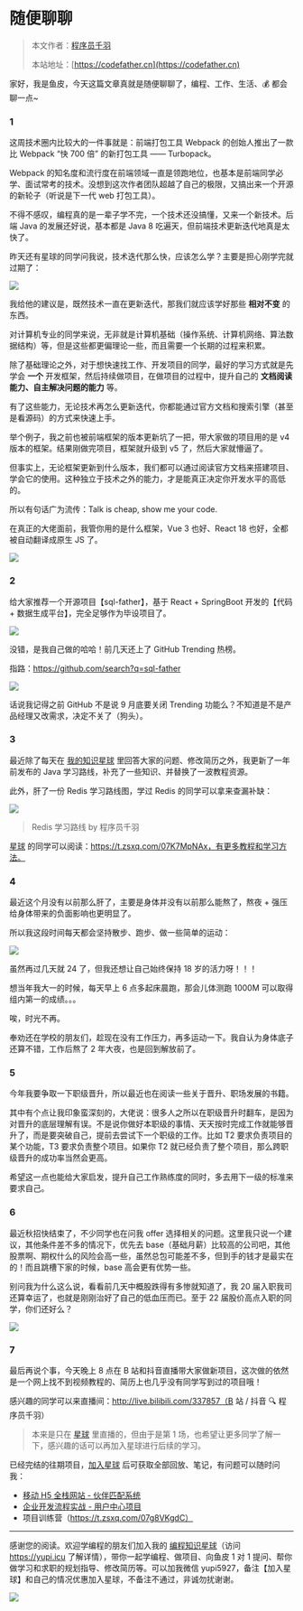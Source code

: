 # 随便聊聊

> 本文作者：[程序员千羽](https://yuyuanweb.feishu.cn/wiki/Abldw5WkjidySxkKxU2cQdAtnah)
>
> 本站地址：[https://codefather.cn](https://codefather.cn)

家好，我是鱼皮，今天这篇文章真就是随便聊聊了，编程、工作、生活、💰 都会聊一点~

### 1

这周技术圈内比较大的一件事就是：前端打包工具 Webpack 的创始人推出了一款比 Webpack “快 700 倍” 的新打包工具 —— Turbopack。

Webpack 的知名度和流行度在前端领域一直是领跑地位，也基本是前端同学必学、面试常考的技术。没想到这次作者团队超越了自己的极限，又搞出来一个开源的新轮子（听说是下一代 web 打包工具）。

不得不感叹，编程真的是一辈子学不完，一个技术还没搞懂，又来一个新技术。后端 Java 的发展还好说，基本都是 Java 8 吃遍天，但前端技术更新迭代地真是太快了。

昨天还有星球的同学问我说，技术迭代那么快，应该怎么学？主要是担心刚学完就过期了：

![](https://pic.yupi.icu/5563/202311041335888.png)

我给他的建议是，既然技术一直在更新迭代，那我们就应该学好那些 **相对不变** 的东西。

对计算机专业的同学来说，无非就是计算机基础（操作系统、计算机网络、算法数据结构）等，但是这些都更偏理论一些，而且需要一个长期的过程来积累。

除了基础理论之外，对于想快速找工作、开发项目的同学，最好的学习方式就是先学会 **一个** 开发框架，然后持续做项目，在做项目的过程中，提升自己的 **文档阅读能力、自主解决问题的能力** 等。

有了这些能力，无论技术再怎么更新迭代，你都能通过官方文档和搜索引擎（甚至是看源码）的方式来快速上手。

举个例子，我之前也被前端框架的版本更新坑了一把，带大家做的项目用的是 v4 版本的框架。结果刚做完项目，框架就升级到 v5 了，然后大家就懵逼了。

但事实上，无论框架更新到什么版本，我们都可以通过阅读官方文档来搭建项目、学会它的使用。这种独立于技术之外的能力，才是能真正决定你开发水平的高低的。

所以有句话广为流传：Talk is cheap, show me your code.

在真正的大佬面前，我管你用的是什么框架，Vue 3 也好、React 18 也好，全都被自动翻译成原生 JS 了。

![](https://pic.yupi.icu/5563/202311041335023.png)

### 2

给大家推荐一个开源项目【sql-father】，基于 React + SpringBoot 开发的【代码 + 数据生成平台】，完全足够作为毕设项目了。

![](https://pic.yupi.icu/5563/202311041335957.png)

没错，是我自己做的哈哈！前几天还上了 GitHub Trending 热榜。

指路：https://github.com/search?q=sql-father

![](https://pic.yupi.icu/5563/202311041335936.png)

话说我记得之前 GitHub 不是说 9 月底要关闭 Trending 功能么？不知道是不是产品经理又改需求，决定不关了（狗头）。

### 3

最近除了每天在 [我的知识星球](https://mp.weixin.qq.com/s?__biz=MzI1NDczNTAwMA==&mid=2247524980&idx=2&sn=9ddcdb6c52aa096ed4c5ad0ced946a7d&chksm=e9c28583deb50c95f3c2665713a8bbc372c68332b3bfb846cf4b23af3f1cc07164832a291335&token=689599617&lang=zh_CN&scene=21#wechat_redirect) 里回答大家的问题、修改简历之外，我更新了一年前发布的 Java 学习路线，补充了一些知识、并替换了一波教程资源。

此外，肝了一份 Redis 学习路线图，学过 Redis 的同学可以拿来查漏补缺：

![](https://pic.yupi.icu/5563/202311041335013.png)

> Redis 学习路线 by 程序员千羽

[星球](https://mp.weixin.qq.com/s?__biz=MzI1NDczNTAwMA==&mid=2247524980&idx=2&sn=9ddcdb6c52aa096ed4c5ad0ced946a7d&chksm=e9c28583deb50c95f3c2665713a8bbc372c68332b3bfb846cf4b23af3f1cc07164832a291335&token=689599617&lang=zh_CN&scene=21#wechat_redirect) 的同学可以阅读：https://t.zsxq.com/07K7MpNAx，有更多教程和学习方法。

### 4

最近这个月没有以前那么肝了，主要是身体并没有以前那么能熬了，熬夜 + 强压给身体带来的负面影响也更明显了。

所以我这段时间每天都会坚持散步、跑步、做一些简单的运动：

![](https://pic.yupi.icu/5563/202311041335055.png)

虽然再过几天就 24 了，但我还想让自己始终保持 18 岁的活力呀！！！

想当年我大一的时候，每天早上 6 点多起床晨跑，那会儿体测跑 1000M 可以取得组内第一的成绩。。。

唉，时光不再。

奉劝还在学校的朋友们，趁现在没有工作压力，再多运动一下。我自认为身体底子还算不错，工作后熬了 2 年大夜，也是回到解放前了。

### 5

今年我要争取一下职级晋升，所以最近也在阅读一些关于晋升、职场发展的书籍。

其中有个点让我印象蛮深刻的，大佬说：很多人之所以在职级晋升时翻车，是因为对晋升的底层理解有误。不是说你做好本职级的事情、天天按时完成工作就能够晋升了，而是要突破自己，提前去尝试下一个职级的工作。比如 T2 要求负责项目的某个功能，T3 要求负责整个项目。如果你 T2 就已经负责了整个项目，那么跨职级晋升的成功率当然会更高。

希望这一点也能给大家启发，提升自己工作熟练度的同时，多去用下一级的标准来要求自己。

### 6

最近秋招快结束了，不少同学也在问我 offer 选择相关的问题。这里我只说一个建议，其他条件差不多的情况下，优先去 base（基础月薪）比较高的公司吧，其他股票啊、期权什么的风险会高一些，虽然总包可能差不多，但到手的钱才是最实在的！而且跳槽下家的时候，base 高会更有优势一些。

别问我为什么这么说，看看前几天中概股跌得有多惨就知道了，我 20 届入职我司还算幸运了，也就是刚刚治好了自己的低血压而已。至于 22 届股价高点入职的同学，你们还好么？

![](https://pic.yupi.icu/5563/202311041336849.png)

### 7

最后再说个事，今天晚上 8 点在 B 站和抖音直播带大家做新项目，这次做的依然是一个网上找不到视频教程的、简历上也几乎没有同学写到过的项目哦！

感兴趣的同学可以来直播间：http://live.bilibili.com/337857（B 站 / 抖音 🔍 程序员千羽）

> 本来是只在 [星球](https://mp.weixin.qq.com/s?__biz=MzI1NDczNTAwMA==&mid=2247524980&idx=2&sn=9ddcdb6c52aa096ed4c5ad0ced946a7d&chksm=e9c28583deb50c95f3c2665713a8bbc372c68332b3bfb846cf4b23af3f1cc07164832a291335&token=689599617&lang=zh_CN&scene=21#wechat_redirect) 里直播的，但由于是第 1 场，也希望让更多同学了解一下，感兴趣的话可以再加入星球进行后续的学习。

已经完结的往期项目，[加入星球](https://mp.weixin.qq.com/s?__biz=MzI1NDczNTAwMA==&mid=2247524980&idx=2&sn=9ddcdb6c52aa096ed4c5ad0ced946a7d&chksm=e9c28583deb50c95f3c2665713a8bbc372c68332b3bfb846cf4b23af3f1cc07164832a291335&token=689599617&lang=zh_CN&scene=21#wechat_redirect) 后可获取全部回放、笔记，有问题可以随时问我：

- [移动 H5 全栈网站 - 伙伴匹配系统](https://mp.weixin.qq.com/s?__biz=MzI1NDczNTAwMA==&mid=2247527878&idx=1&sn=00ef3e8862cec2570eeb2e74a232c700&chksm=e9c28a31deb5032784071939437fba3fd6fdb810f0f849aa90536259d8d8bc25453328b86c12&token=1949212772&lang=zh_CN&scene=21#wechat_redirect)
- [企业开发流程实战 - 用户中心项目](https://mp.weixin.qq.com/s?__biz=MzI1NDczNTAwMA==&mid=2247508517&idx=1&sn=66803910cf2e7d88e6cab30df9271d5d&chksm=e9c245d2deb5ccc4a2287198f594e7fbcb43d00b0101d9cab77ff17c1412c46e5d99a438e48d&token=1949212772&lang=zh_CN&scene=21#wechat_redirect)
- 项目训练营（https://t.zsxq.com/07g8VKgdC）





------


感谢您的阅读。欢迎学编程的朋友们加入我的 [编程知识星球](https://mp.weixin.qq.com/s?__biz=MzI1NDczNTAwMA==&mid=2247524980&idx=2&sn=9ddcdb6c52aa096ed4c5ad0ced946a7d&chksm=e9c28583deb50c95f3c2665713a8bbc372c68332b3bfb846cf4b23af3f1cc07164832a291335&token=689599617&lang=zh_CN&scene=21#wechat_redirect)（访问 https://yupi.icu 了解详情），带你一起学编程、做项目、向鱼皮 1 对 1 提问、帮你做学习和求职的规划指导、修改简历等。可以加我微信 yupi5927，备注【加入星球】和自己的情况优惠加入星球，不备注不通过，非诚勿扰谢谢。

![](https://pic.yupi.icu/5563/202311041335346.jpeg)